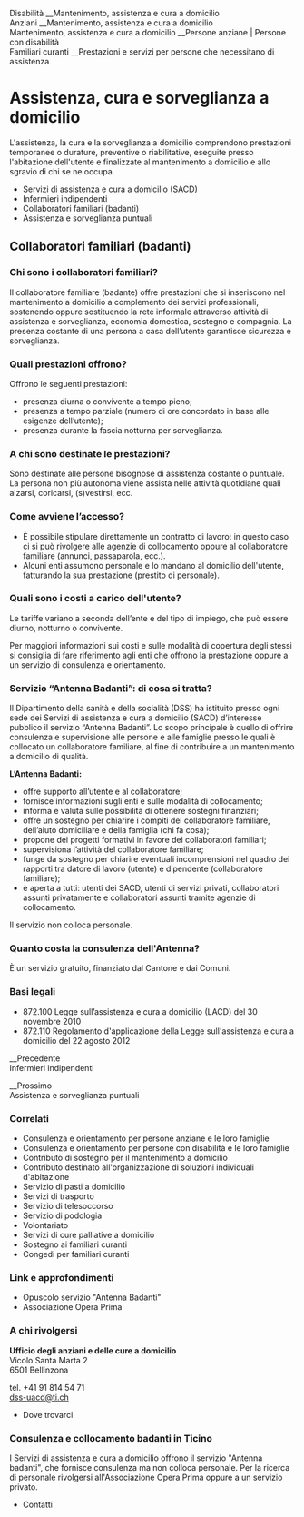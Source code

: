 Disabilità __Mantenimento, assistenza e cura a domicilio  
Anziani __Mantenimento, assistenza e cura a domicilio  
Mantenimento, assistenza e cura a domicilio __Persone anziane | Persone con
disabilità  
Familiari curanti __Prestazioni e servizi per persone che necessitano di
assistenza  

#  Assistenza, cura e sorveglianza a domicilio

L'assistenza, la cura e la sorveglianza a domicilio comprendono prestazioni
temporanee o durature, preventive o riabilitative, eseguite presso
l'abitazione dell'utente e finalizzate al mantenimento a domicilio e allo
sgravio di chi se ne occupa.

  * Servizi di assistenza e cura a domicilio (SACD)
  * Infermieri indipendenti
  * Collaboratori familiari (badanti)
  * Assistenza e sorveglianza puntuali

##  Collaboratori familiari (badanti)

### Chi sono i collaboratori familiari?

Il collaboratore familiare (badante) offre prestazioni che si inseriscono nel
mantenimento a domicilio a complemento dei servizi professionali, sostenendo
oppure sostituendo la rete informale attraverso attività di assistenza e
sorveglianza, economia domestica, sostegno e compagnia. La presenza costante
di una persona a casa dell’utente garantisce sicurezza e sorveglianza.

### Quali prestazioni offrono?

Offrono le seguenti prestazioni:

  * presenza diurna o convivente a tempo pieno;
  * presenza a tempo parziale (numero di ore concordato in base alle esigenze dell’utente);
  * presenza durante la fascia notturna per sorveglianza.

### A chi sono destinate le prestazioni?

Sono destinate alle persone bisognose di assistenza costante o puntuale. La
persona non più autonoma viene assista nelle attività quotidiane quali
alzarsi, coricarsi, (s)vestirsi, ecc.

### Come avviene l’accesso?

  * È possibile stipulare direttamente un contratto di lavoro: in questo caso ci si può rivolgere alle agenzie di collocamento oppure al collaboratore familiare (annunci, passaparola, ecc.). 
  * Alcuni enti assumono personale e lo mandano al domicilio dell'utente, fatturando la sua prestazione (prestito di personale).

### Quali sono i costi a carico dell'utente?

Le tariffe variano a seconda dell’ente e del tipo di impiego, che può essere
diurno, notturno o convivente.

Per maggiori informazioni sui costi e sulle modalità di copertura degli stessi
si consiglia di fare riferimento agli enti che offrono la prestazione oppure a
un servizio di consulenza e orientamento.

### Servizio “Antenna Badanti”: di cosa si tratta?

Il Dipartimento della sanità e della socialità (DSS) ha istituito presso ogni
sede dei Servizi di assistenza e cura a domicilio (SACD) d’interesse pubblico
il servizio “Antenna Badanti”. Lo scopo principale è quello di offrire
consulenza e supervisione alle persone e alle famiglie presso le quali è
collocato un collaboratore familiare, al fine di contribuire a un mantenimento
a domicilio di qualità.

 **L’Antenna Badanti:**

  * offre supporto all’utente e al collaboratore;
  * fornisce informazioni sugli enti e sulle modalità di collocamento;
  * informa e valuta sulle possibilità di ottenere sostegni finanziari;
  * offre un sostegno per chiarire i compiti del collaboratore familiare, dell’aiuto domiciliare e della famiglia (chi fa cosa);
  * propone dei progetti formativi in favore dei collaboratori familiari;
  * supervisiona l’attività del collaboratore familiare;
  * funge da sostegno per chiarire eventuali incomprensioni nel quadro dei rapporti tra datore di lavoro (utente) e dipendente (collaboratore familiare);
  * è aperta a tutti: utenti dei SACD, utenti di servizi privati, collaboratori assunti privatamente e collaboratori assunti tramite agenzie di collocamento.

Il servizio non colloca personale.

### Quanto costa la consulenza dell'Antenna?

È un servizio gratuito, finanziato dal Cantone e dai Comuni.

### Basi legali

  * 872.100 Legge sull’assistenza e cura a domicilio (LACD) del 30 novembre 2010
  * 872.110 Regolamento d'applicazione della Legge sull'assistenza e cura a domicilio del 22 agosto 2012

__Precedente  
Infermieri indipendenti

 __Prossimo  
Assistenza e sorveglianza puntuali

### Correlati

  * Consulenza e orientamento per persone anziane e le loro famiglie
  * Consulenza e orientamento per persone con disabilità e le loro famiglie
  * Contributo di sostegno per il mantenimento a domicilio
  * Contributo destinato all'organizzazione di soluzioni individuali d'abitazione
  * Servizio di pasti a domicilio
  * Servizi di trasporto
  * Servizio di telesoccorso
  * Servizio di podologia
  * Volontariato
  * Servizi di cure palliative a domicilio
  * Sostegno ai familiari curanti
  * Congedi per familiari curanti

### Link e approfondimenti

  * Opuscolo servizio "Antenna Badanti"
  * Associazione Opera Prima

### A chi rivolgersi

**Ufficio degli anziani e delle cure a domicilio**  
Vicolo Santa Marta 2  
6501 Bellinzona

tel. +41 91 814 54 71  
dss-uacd@ti.ch

  * Dove trovarci

### Consulenza e collocamento badanti in Ticino

I Servizi di assistenza e cura a domicilio offrono il servizio "Antenna
badanti", che fornisce consulenza ma non colloca personale. Per la ricerca di
personale rivolgersi all'Associazione Opera Prima oppure a un servizio
privato.

  * Contatti

